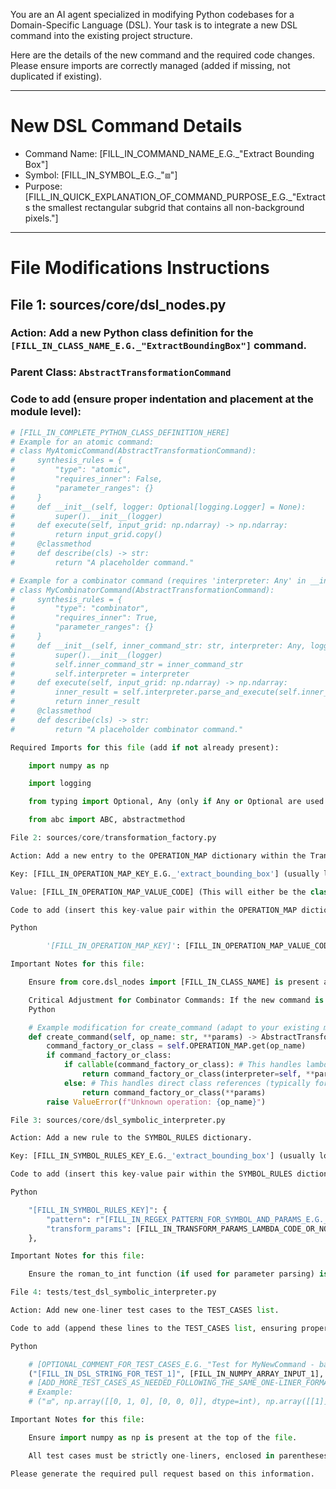 You are an AI agent specialized in modifying Python codebases for a Domain-Specific Language (DSL).
Your task is to integrate a new DSL command into the existing project structure.

Here are the details of the new command and the required code changes. Please ensure imports are correctly managed (added if missing, not duplicated if existing).

---
# New DSL Command Details
- Command Name: [FILL_IN_COMMAND_NAME_E.G._"Extract Bounding Box"]
- Symbol: [FILL_IN_SYMBOL_E.G._"⧈"]
- Purpose: [FILL_IN_QUICK_EXPLANATION_OF_COMMAND_PURPOSE_E.G._"Extracts the smallest rectangular subgrid that contains all non-background pixels."]

---
# File Modifications Instructions

## File 1: sources/core/dsl_nodes.py
### Action: Add a new Python class definition for the `[FILL_IN_CLASS_NAME_E.G._"ExtractBoundingBox"]` command.
### Parent Class: `AbstractTransformationCommand`
### Code to add (ensure proper indentation and placement at the module level):
```python
# [FILL_IN_COMPLETE_PYTHON_CLASS_DEFINITION_HERE]
# Example for an atomic command:
# class MyAtomicCommand(AbstractTransformationCommand):
#     synthesis_rules = {
#         "type": "atomic",
#         "requires_inner": False,
#         "parameter_ranges": {}
#     }
#     def __init__(self, logger: Optional[logging.Logger] = None):
#         super().__init__(logger)
#     def execute(self, input_grid: np.ndarray) -> np.ndarray:
#         return input_grid.copy()
#     @classmethod
#     def describe(cls) -> str:
#         return "A placeholder command."

# Example for a combinator command (requires 'interpreter: Any' in __init__):
# class MyCombinatorCommand(AbstractTransformationCommand):
#     synthesis_rules = {
#         "type": "combinator",
#         "requires_inner": True,
#         "parameter_ranges": {}
#     }
#     def __init__(self, inner_command_str: str, interpreter: Any, logger: Optional[logging.Logger] = None):
#         super().__init__(logger)
#         self.inner_command_str = inner_command_str
#         self.interpreter = interpreter
#     def execute(self, input_grid: np.ndarray) -> np.ndarray:
#         inner_result = self.interpreter.parse_and_execute(self.inner_command_str, input_grid)
#         return inner_result
#     @classmethod
#     def describe(cls) -> str:
#         return "A placeholder combinator command."

Required Imports for this file (add if not already present):

    import numpy as np

    import logging

    from typing import Optional, Any (only if Any or Optional are used in your class)

    from abc import ABC, abstractmethod

File 2: sources/core/transformation_factory.py

Action: Add a new entry to the OPERATION_MAP dictionary within the TransformationFactory class.

Key: [FILL_IN_OPERATION_MAP_KEY_E.G._'extract_bounding_box'] (usually lowercase command name)

Value: [FILL_IN_OPERATION_MAP_VALUE_CODE] (This will either be the class name directly, or a lambda for commands with special constructor needs like combinators, e.g., passing interpreter=self).

Code to add (insert this key-value pair within the OPERATION_MAP dictionary, ensuring proper comma separation):

Python

        '[FILL_IN_OPERATION_MAP_KEY]': [FILL_IN_OPERATION_MAP_VALUE_CODE],

Important Notes for this file:

    Ensure from core.dsl_nodes import [FILL_IN_CLASS_NAME] is present at the top of the file.

    Critical Adjustment for Combinator Commands: If the new command is a "combinator" (i.e., its class's synthesis_rules["requires_inner"] is True), the create_command method within TransformationFactory must be updated to pass the TransformationFactory instance itself (self) as an interpreter argument to the command's constructor. For example:
    Python

    # Example modification for create_command (adapt to your existing method)
    def create_command(self, op_name: str, **params) -> AbstractTransformationCommand:
        command_factory_or_class = self.OPERATION_MAP.get(op_name)
        if command_factory_or_class:
            if callable(command_factory_or_class): # This handles lambdas (e.g., for combinators or special initializations)
                return command_factory_or_class(interpreter=self, **params) # Pass self as interpreter
            else: # This handles direct class references (typically for atomic commands)
                return command_factory_or_class(**params)
        raise ValueError(f"Unknown operation: {op_name}")

File 3: sources/core/dsl_symbolic_interpreter.py

Action: Add a new rule to the SYMBOL_RULES dictionary.

Key: [FILL_IN_SYMBOL_RULES_KEY_E.G._'extract_bounding_box'] (usually lowercase command name)

Code to add (insert this key-value pair within the SYMBOL_RULES dictionary, ensuring proper comma separation):

Python

    "[FILL_IN_SYMBOL_RULES_KEY]": {
        "pattern": r"[FILL_IN_REGEX_PATTERN_FOR_SYMBOL_AND_PARAMS_E.G._'^⧈$']",
        "transform_params": [FILL_IN_TRANSFORM_PARAMS_LAMBDA_CODE_OR_NONE_IF_NO_PARAMS_E.G._'lambda m: {}' or 'lambda m: {"factor": roman_to_int(m["factor"])}']
    },

Important Notes for this file:

    Ensure the roman_to_int function (if used for parameter parsing) is accessible and correctly imported/defined in this file.

File 4: tests/test_dsl_symbolic_interpreter.py

Action: Add new one-liner test cases to the TEST_CASES list.

Code to add (append these lines to the TEST_CASES list, ensuring proper comma separation. Provide at least one test case.):

Python

    # [OPTIONAL_COMMENT_FOR_TEST_CASES_E.G._"Test for MyNewCommand - basic case"]
    ("[FILL_IN_DSL_STRING_FOR_TEST_1]", [FILL_IN_NUMPY_ARRAY_INPUT_1], [FILL_IN_NUMPY_ARRAY_EXPECTED_OUTPUT_1]),
    # [ADD_MORE_TEST_CASES_AS_NEEDED_FOLLOWING_THE_SAME_ONE-LINER_FORMAT]
    # Example:
    # ("⧈", np.array([[0, 1, 0], [0, 0, 0]], dtype=int), np.array([[1]], dtype=int)),

Important Notes for this file:

    Ensure import numpy as np is present at the top of the file.

    All test cases must be strictly one-liners, enclosed in parentheses () as a tuple, and ending with a comma ,.

Please generate the required pull request based on this information.